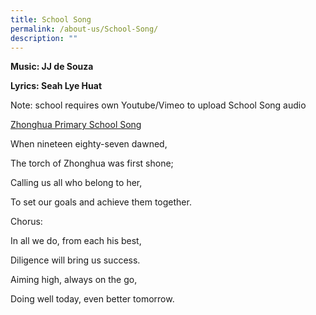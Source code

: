 ```yaml
---
title: School Song
permalink: /about-us/School-Song/
description: ""
---
```

**Music: JJ de Souza**

**Lyrics: Seah Lye Huat**

Note: school requires own Youtube/Vimeo to upload School Song audio

[Zhonghua Primary School Song](https://www.youtube.com/watch?v=rUmt70xGtvA)

When nineteen eighty-seven dawned,

The torch of Zhonghua was first shone;

Calling us all who belong to her,

To set our goals and achieve them together.

Chorus:

In all we do, from each his best,

Diligence will bring us success.

Aiming high, always on the go,

Doing well today, even better tomorrow.
